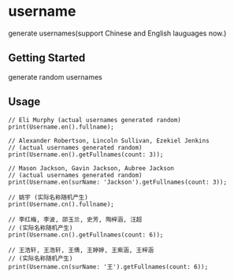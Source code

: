 # username
generate usernames(support Chinese and English lauguages now.)


## Getting Started
generate random usernames

## Usage
```
// Eli Murphy (actual usernames generated random)
print(Username.en().fullname);

// Alexander Robertson, Lincoln Sullivan, Ezekiel Jenkins
// (actual usernames generated random)
print(Username.en().getFullnames(count: 3));

// Mason Jackson, Gavin Jackson, Aubree Jackson
// (actual usernames generated random)
print(Username.en(surName: 'Jackson').getFullnames(count: 3));

// 姚宇 (实际名称随机产生)
print(Username.cn().fullname);

// 李红梅, 李波, 邵玉兰, 史芳, 陶梓涵, 汪超
// (实际名称随机产生)
print(Username.cn().getFullnames(count: 6));

// 王浩轩, 王浩轩, 王倩, 王婷婷, 王紫涵, 王梓涵
// (实际名称随机产生)
print(Username.cn(surName: '王').getFullnames(count: 6));
```

